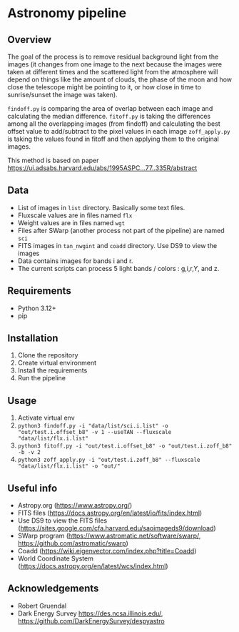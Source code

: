 # Astronomy pipeline

## Overview
The goal of the process is to remove residual background light from the images (it changes from one image to the next because the images were taken at different times and the scattered light from the atmosphere will depend on things like the amount of clouds, the phase of the moon and how close the telescope might be pointing to it, or how close in time to sunrise/sunset the image was taken).

`findoff.py` is comparing the area of overlap between each image and calculating the median difference.
`fitoff.py` is taking the differences among all the overlapping images (from findoff) and calculating the best offset value to add/subtract to the pixel values in each image
`zoff_apply.py` is taking the values found in fitoff and then applying them to the original images.

This method is based on paper https://ui.adsabs.harvard.edu/abs/1995ASPC...77..335R/abstract

## Data
- List of images in `list` directory. Basically some text files.
- Fluxscale values are in files named `flx`
- Weight values are in files named `wgt`
- Files after SWarp (another process not part of the pipeline) are named `sci`
- FITS images in `tan_nwgint` and `coadd` directory. Use DS9 to view the images
- Data contains images for bands i and r.
- The current scripts can process 5 light bands / colors : g,i,r,Y, and z. 

## Requirements
- Python 3.12+
- pip

## Installation
1. Clone the repository
2. Create virtual environment
3. Install the requirements
4. Run the pipeline


## Usage
1. Activate virtual env
2. `python3 findoff.py -i "data/list/sci.i.list" -o "out/test.i.offset_b8" -v 1 --useTAN --fluxscale "data/list/flx.i.list"`
3. `python3 fitoff.py -i "out/test.i.offset_b8" -o "out/test.i.zoff_b8" -b -v 2`
4. `python3 zoff_apply.py -i "out/test.i.zoff_b8" --fluxscale "data/list/flx.i.list" -o "out/"`  

## Useful info
- Astropy.org (https://www.astropy.org/)
- FITS files (https://docs.astropy.org/en/latest/io/fits/index.html)
- Use DS9 to view the FITS files (https://sites.google.com/cfa.harvard.edu/saoimageds9/download)
- SWarp program (https://www.astromatic.net/software/swarp/, https://github.com/astromatic/swarp)
- Coadd (https://wiki.eigenvector.com/index.php?title=Coadd)
- World Coordinate System (https://docs.astropy.org/en/latest/wcs/index.html)

## Acknowledgements
- Robert Gruendal
- Dark Energy Survey https://des.ncsa.illinois.edu/, https://github.com/DarkEnergySurvey/despyastro


